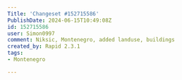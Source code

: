 ```yaml
---
Title: 'Changeset #152715586'
PublishDate: 2024-06-15T10:49:08Z
id: 152715586
user: Simon0997
comment: Niksic, Montenegro, added landuse, buildings
created_by: Rapid 2.3.1
tags:
- Montenegro

---
```

